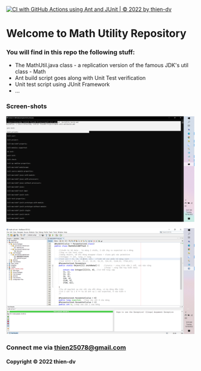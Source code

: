 [![CI with GitHub Actions using Ant and JUnit | © 2022 by thien-dv](https://github.com/thiendvse0252/math-util-ant/actions/workflows/ci-with-ant.yml/badge.svg)](https://github.com/thiendvse0252/math-util-ant/actions/workflows/ci-with-ant.yml)

# Welcome to Math Utility Repository

### You will find in this repo the following stuff:

* The MathUtil.java class - a replication version of the famous JDK's
util class - Math
* Ant build script goes along with Unit Test verification
* Unit test script using JUnit Framework 
* ...

### Screen-shots

![Build process with Ant](https://github.com/thiendvse0252/math-util-ant/blob/main/screenshot/build-process-with-ant.png)

![DDT source code with JUnit](https://github.com/thiendvse0252/math-util-ant/blob/main/screenshot/ddt-source-code-with-junit.png) 

### Connect me via thien25078@gmail.com

#### Copyright &#169; 2022 thien-dv







